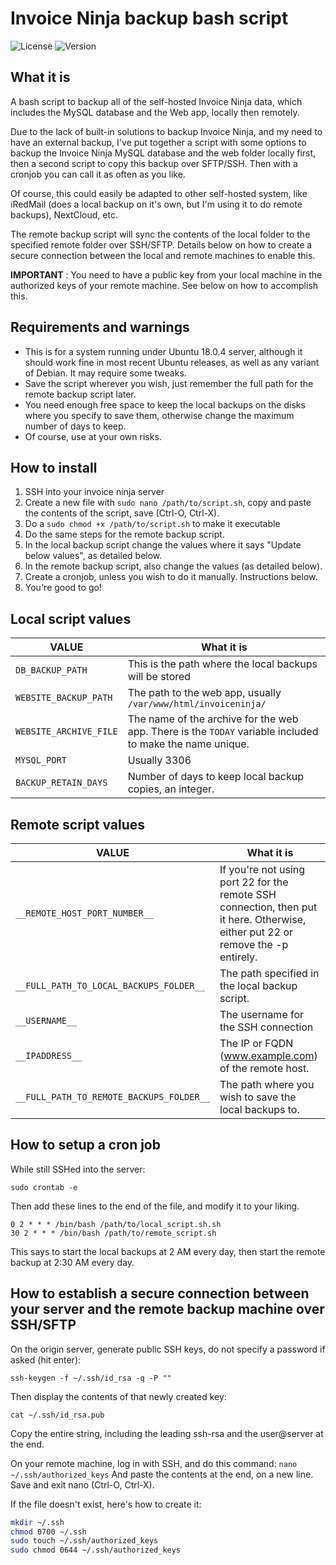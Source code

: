 # Invoice Ninja backup bash script

![License](https://img.shields.io/badge/license-GPL-blue.svg) ![Version](https://img.shields.io/badge/version-v1.1-green.svg)

## What it is
A bash script to backup all of the self-hosted Invoice Ninja data, which includes the MySQL database and the Web app, locally then remotely.

Due to the lack of built-in solutions to backup Invoice Ninja, and my need to have an external backup, I've put together a script with some options to backup the Invoice Ninja MySQL database and the web folder locally first, then a second script to copy this backup over SFTP/SSH. Then with a cronjob you can call it as often as you like.

Of course, this could easily be adapted to other self-hosted system, like iRedMail (does a local backup on it's own, but I'm using it to do remote backups), NextCloud, etc.

The remote backup script will sync the contents of the local folder to the specified remote folder over SSH/SFTP. Details below on how to create a secure connection between the local and remote machines to enable this.

**IMPORTANT** : You need to have a public key from your local machine in the authorized keys of your remote machine. See below on how to accomplish this.

## Requirements and warnings
* This is for a system running under Ubuntu 18.0.4 server, although it should work fine in most recent Ubuntu releases, as well as any variant of Debian. It may require some tweaks.
* Save the script wherever you wish, just remember the full path for the remote backup script later.
* You need enough free space to keep the local backups on the disks where you specify to save them, otherwise change the maximum number of days to keep.
* Of course, use at your own risks.

## How to install
1. SSH into your invoice ninja server
2. Create a new file with `sudo nano /path/to/script.sh`, copy and paste the contents of the script, save (Ctrl-O, Ctrl-X).
3. Do a `sudo chmod +x /path/to/script.sh` to make it executable
4. Do the same steps for the remote backup script.
5. In the local backup script change the values where it says "Update below values", as detailed below.
6. In the remote backup script, also change the values (as detailed below).
7. Create a cronjob, unless you wish to do it manually. Instructions below.
8. You're good to go!

## Local script values

VALUE | What it is
------------ | -------------
`DB_BACKUP_PATH` | This is the path where the local backups will be stored
`WEBSITE_BACKUP_PATH` | The path to the web app, usually `/var/www/html/invoiceninja/`
`WEBSITE_ARCHIVE_FILE` | The name of the archive for the web app. There is the `TODAY` variable included to make the name unique.
`MYSQL_PORT` | Usually 3306
`BACKUP_RETAIN_DAYS` | Number of days to keep local backup copies, an integer.

## Remote script values

VALUE | What it is
------------ | -------------
`__REMOTE_HOST_PORT_NUMBER__` | If you're not using port 22 for the remote SSH connection, then put it here. Otherwise, either put 22 or remove the -p entirely.
`__FULL_PATH_TO_LOCAL_BACKUPS_FOLDER__` | The path specified in the local backup script.
`__USERNAME__` | The username for the SSH connection
`__IPADDRESS__` | The IP or FQDN (www.example.com) of the remote host.
`__FULL_PATH_TO_REMOTE_BACKUPS_FOLDER__` | The path where you wish to save the local backups to.

## How to setup a cron job

While still SSHed into the server:

`sudo crontab -e`

Then add these lines to the end of the file, and modify it to your liking.
```
0 2 * * * /bin/bash /path/to/local_script.sh.sh
30 2 * * * /bin/bash /path/to/remote_script.sh
```
This says to start the local backups at 2 AM every day, then start the remote backup at 2:30 AM every day.

## How to establish a secure connection between your server and the remote backup machine over SSH/SFTP

On the origin server, generate public SSH keys, do not specify a password if asked (hit enter):

`ssh-keygen -f ~/.ssh/id_rsa -q -P ""`

Then display the contents of that newly created key:

`cat ~/.ssh/id_rsa.pub`

Copy the entire string, including the leading ssh-rsa and the user@server at the end.

On your remote machine, log in with SSH, and do this command:
`nano ~/.ssh/authorized_keys`
And paste the contents at the end, on a new line. Save and exit nano (Ctrl-O, Ctrl-X).

If the file doesn't exist, here's how to create it:
```bash
mkdir ~/.ssh
chmod 0700 ~/.ssh
sudo touch ~/.ssh/authorized_keys
sudo chmod 0644 ~/.ssh/authorized_keys
```
